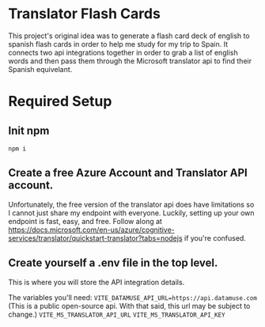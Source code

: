 # Translator Flash Cards

This project's original idea was to generate a flash card deck of english to spanish flash cards in order to help me study for my trip to Spain. It connects two api integrations together in order to grab a list of english words and then pass them through the Microsoft translator api to find their Spanish equivelant.

# Required Setup

## Init npm
```npm i```

## Create a free Azure Account and Translator API account.
Unfortunately, the free version of the translator api does have limitations so I cannot just share my endpoint with everyone. Luckily, setting up your own endpoint is fast, easy, and free. Follow along at https://docs.microsoft.com/en-us/azure/cognitive-services/translator/quickstart-translator?tabs=nodejs if you're confused.

## Create yourself a .env file in the top level.
This is where you will store the API integration details.

The variables you'll need:
```VITE_DATAMUSE_API_URL=https://api.datamuse.com``` (This is a public open-source api. With that said, this url may be subject to change.)
```VITE_MS_TRANSLATOR_API_URL```
```VITE_MS_TRANSLATOR_API_KEY```
